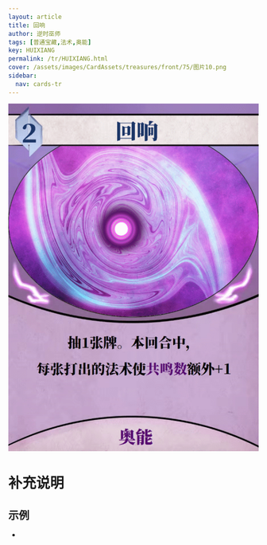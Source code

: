 ```yaml
---
layout: article
title: 回响
author: 逆时巫师
tags: [普通宝藏,法术,奥能]
key: HUIXIANG
permalink: /tr/HUIXIANG.html
cover: /assets/images/CardAssets/treasures/front/75/图片10.png
sidebar:
  nav: cards-tr
---
```

![](/assets/images/CardAssets/treasures/front/75/图片10.png)

# 补充说明



## 示例
* 